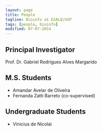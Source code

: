 ```yaml
---
layout: page
title: People
tagline: Bioinfo at ESALQ/USP
tags: [people, bioinfo]
modified: 07-07-2014
---
```


Principal Investigator
----------------------
Prof. Dr. Gabriel Rodrigues Alves Margarido

M.S. Students
-------------
- Amandar Avelar de Oliveira
- Fernanda Zatti Barreto (co-supervised)

Undergraduate Students
----------------------
- Vinicius de Nicolai